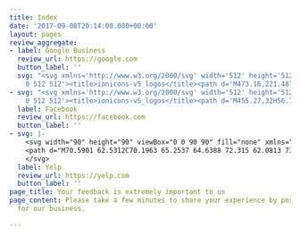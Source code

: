 ```yaml
---
title: Index
date: '2017-09-08T20:14:00.000+00:00'
layout: pages
review_aggregate:
- label: Google Business
  review_url: https://google.com
  button_label: ''
  svg: "<svg xmlns='http://www.w3.org/2000/svg' width='512' height='512' viewBox='0
    0 512 512'><title>ionicons-v5_logos</title><path d='M473.16,221.48l-2.26-9.59H262.46v88.22H387c-12.93,61.4-72.93,93.72-121.94,93.72-35.66,0-73.25-15-98.13-39.11a140.08,140.08,0,0,1-41.8-98.88c0-37.16,16.7-74.33,41-98.78s61-38.13,97.49-38.13c41.79,0,71.74,22.19,82.94,32.31l62.69-62.36C390.86,72.72,340.34,32,261.6,32h0c-60.75,0-119,23.27-161.58,65.71C58,139.5,36.25,199.93,36.25,256S56.83,369.48,97.55,411.6C141.06,456.52,202.68,480,266.13,480c57.73,0,112.45-22.62,151.45-63.66,38.34-40.4,58.17-96.3,58.17-154.9C475.75,236.77,473.27,222.12,473.16,221.48Z'/></svg>"
- svg: "<svg xmlns='http://www.w3.org/2000/svg' width='512' height='512' viewBox='0
    0 512 512'><title>ionicons-v5_logos</title><path d='M455.27,32H56.73A24.74,24.74,0,0,0,32,56.73V455.27A24.74,24.74,0,0,0,56.73,480H256V304H202.45V240H256V189c0-57.86,40.13-89.36,91.82-89.36,24.73,0,51.33,1.86,57.51,2.68v60.43H364.15c-28.12,0-33.48,13.3-33.48,32.9V240h67l-8.75,64H330.67V480h124.6A24.74,24.74,0,0,0,480,455.27V56.73A24.74,24.74,0,0,0,455.27,32Z'/></svg>"
  label: Facebook
  review_url: https://facebook.com
  button_label: ''
- svg: |-
    <svg width="90" height="90" viewBox="0 0 90 90" fill="none" xmlns="http://www.w3.org/2000/svg">
    <path d="M70.5901 62.5312C70.1963 65.2537 64.6388 72.315 62.0813 73.3387C61.2113 73.6875 60.3676 73.6012 59.6926 73.0837C59.2576 72.7462 58.8113 72.0637 52.8188 62.3362L51.0376 59.4375C50.3513 58.3987 50.4826 57.03 51.3301 55.9875C52.1663 54.975 53.3888 54.6 54.4501 55.005C54.5101 55.035 58.9313 56.4937 58.9313 56.4937C69.0113 59.805 69.3376 59.9325 69.7726 60.2512C70.4101 60.7725 70.7063 61.5862 70.5751 62.5312H70.5901ZM50.3926 47.7337C49.6801 46.65 49.6913 45.3712 50.4301 44.49L53.2276 40.6687C59.3851 32.2875 59.7226 31.845 60.1388 31.5525C60.5002 31.3181 60.9184 31.1859 61.3489 31.1701C61.7794 31.1542 62.2061 31.2553 62.5838 31.4625C65.0251 32.6475 69.9563 39.9712 70.2526 42.7837V42.8775C70.3056 43.298 70.2432 43.725 70.0721 44.1128C69.901 44.5005 69.6277 44.8344 69.2813 45.0787C68.8201 45.375 68.4001 45.5475 56.9401 48.3262C55.1288 48.7875 54.1201 49.0387 53.5276 49.2525L53.6063 49.1662C52.4738 49.5075 51.2063 48.96 50.4901 47.8275L50.3926 47.7337ZM43.3613 43.3875C42.8138 43.56 41.1451 44.0812 39.0901 40.755C39.0901 40.755 25.2376 18.9563 24.9151 18.285C24.7163 17.5313 24.9563 16.6763 25.6276 15.9863C27.6901 13.8525 38.8801 10.7175 41.8088 11.43C42.7651 11.6775 43.4213 12.2813 43.6501 13.1288C43.8188 14.0663 45.1801 34.3012 45.3751 38.8312C45.5663 42.7087 43.9051 43.2225 43.3613 43.3875ZM45.1876 65.5612C45.1576 76.1625 45.1313 76.5187 44.9588 77.0212C44.6626 77.8125 43.9838 78.3412 43.0463 78.5137C40.3463 78.9712 31.9013 75.8512 30.1426 73.7625C29.8219 73.3633 29.6181 72.883 29.5538 72.375C29.5051 72.0375 29.5538 71.7 29.6776 71.4037C29.8913 70.8562 30.1838 70.4325 37.7701 61.5412L39.9976 58.8937C40.7588 57.9187 42.1088 57.6262 43.3688 58.1287C44.5876 58.5937 45.3488 59.6475 45.2663 60.7837V65.505L45.1876 65.5612ZM22.2001 58.7812C21.3676 58.7587 20.6251 58.2562 20.1938 57.4387C19.8826 56.8312 19.6613 55.8337 19.5188 54.6187C19.1363 50.9662 19.6051 45.4537 20.6963 43.7025C21.2138 42.9 21.9638 42.4762 22.7926 42.5062C23.3401 42.5062 23.8276 42.6787 34.6688 47.1412L37.8488 48.405C38.9813 48.8212 39.6826 50.0062 39.6188 51.3562C39.5363 52.6612 38.7788 53.6662 37.6651 53.9662L33.1576 55.3987C23.0738 58.6387 22.7401 58.7287 22.2113 58.6875L22.2001 58.7812ZM64.2751 78.7387H64.2601L64.2488 78.75L64.2751 78.7387Z" fill="#626262"/>
    </svg>
  label: Yelp
  review_url: https://yelp.com
  button_label: ''
page_title: Your feedback is extremely important to us
page_content: Please take a few minutes to share your experience by posting a review
  for our business.

---
```


